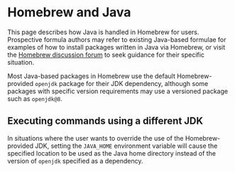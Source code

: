 # Homebrew and Java

This page describes how Java is handled in Homebrew for users. Prospective formula authors may refer to existing Java-based formulae for examples of how to install packages written in Java via Homebrew, or visit the [Homebrew discussion forum](https://github.com/Homebrew/discussions/discussions) to seek guidance for their specific situation.

Most Java-based packages in Homebrew use the default Homebrew-provided `openjdk` package for their JDK dependency, although some packages with specific version requirements may use a versioned package such as `openjdk@8`.

## Executing commands using a different JDK

In situations where the user wants to override the use of the Homebrew-provided JDK, setting the `JAVA_HOME` environment variable will cause the specified location to be used as the Java home directory instead of the version of `openjdk` specified as a dependency.
